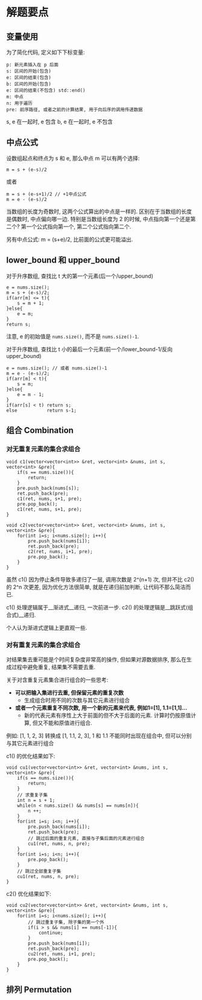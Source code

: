 # 解题要点

## 变量使用

为了简化代码, 定义如下下标变量:

	p: 新元素插入在 p 后面
	s: 区间的开始(包含)
	e: 区间的结束(包含)
	b: 区间的开始(包含)
	e: 区间的结束(不包含) std::end()
	m: 中点
	n: 用于遍历
	pre: 前序路径, 或者之前的计算结果, 用于向后序的调用传递数据

s, e 在一起时, e 包含
b, e 在一起时, e 不包含

## 中点公式

设数组起点和终点为 s 和 e, 那么中点 m 可以有两个选择:

	m = s + (e-s)/2

或者

	m = s + (e-s+1)/2 // +1中点公式
	m = e - (e-s)/2

当数组的长度为奇数时, 这两个公式算出的中点是一样的. 区别在于当数组的长度是偶数时, 中点偏向哪一边. 特别是当数组长度为 2 的时候, 中点指向第一个还是第二个? 第一个公式指向第一个, 第二个公式指向第二个.

另有中点公式: m = (s+e)/2, 比前面的公式更可能溢出.

## lower_bound 和 upper_bound

对于升序数组, 查找比 t 大的第一个元素(后一个/upper_bound)

	e = nums.size();
	m = s + (e-s)/2;
	if(arr[m] <= t){
		s = m + 1;
	}else{
		e = m;
	}
	return s;

注意, e 的初始值是 `nums.size()`, 而不是 `nums.size()-1`.

对于升序数组, 查找比 t 小的最后一个元素(前一个/lower_bound-1/反向upper_bound)

	e = nums.size(); // 或者 nums.size()-1
	m = e - (e-s)/2;
	if(arr[m] < t){
		s = m;
	}else{
		e = m - 1;
	}
	if(arr[s] < t) return s;
	else           return s-1;

## 组合 Combination

### 对无重复元素的集合求组合

	void c1(vector<vector<int>> &ret, vector<int> &nums, int s, vector<int> &pre){
	    if(s == nums.size()){
	        return;
	    }   
	    pre.push_back(nums[s]);
	    ret.push_back(pre);
	    c1(ret, nums, s+1, pre);
	    pre.pop_back();
	    c1(ret, nums, s+1, pre);
	}

	void c2(vector<vector<int>> &ret, vector<int> &nums, int s, vector<int> &pre){
	    for(int i=s; i<nums.size(); i++){
	        pre.push_back(nums[i]);
	        ret.push_back(pre);
	        c2(ret, nums, i+1, pre);
	        pre.pop_back();
	    }   
	}

虽然 c1() 因为停止条件导致多递归了一层, 调用次数是 2^(n+1) 次, 但并不比 c2() 的 2^n 次更差, 因为优化方法很简单, 就是在递归前加判断, 让代码不那么简洁而已.

c1() 处理逻辑属于__渐进式__递归, 一次前进一步. c2() 的处理逻辑是__跳跃式(组合式)__递归.

个人认为渐进式逻辑上更直观一些.

### 对有重复元素的集合求组合

对结果集去重可能是个时间复杂度非常高的操作, 但如果对源数据排序, 那么在生成过程中避免重复, 结果集不需要去重.

关于对含重复元素集合进行组合的一些思考:

* __可以把输入集进行去重, 但保留元素的重复次数__
	* 生成组合时用不同的次数与其它元素进行组合
* __或者一个元素重复不同次数, 用一个新的元素来代表, 例如1=[1], 1.1=[1,1]...__
	* 新的代表元素有序性上大于前面的但不大于后面的元素. 计算时仍按原值计算, 但又不能和原值进行组合.

例如: [1, 1, 2, 3] 转换成 [1, 1.1, 2, 3], 1 和 1.1 不能同时出现在组合中, 但可以分别与其它元素进行组合

c1() 的优化结果如下:

	void cu1(vector<vector<int>> &ret, vector<int> &nums, int s, vector<int> &pre){
	    if(s == nums.size()){
	        return;
	    }
	    // 求重复子集
	    int n = s + 1;
	    while(n < nums.size() && nums[s] == nums[n]){
	        n ++; 
	    }
	    for(int i=s; i<n; i++){
	        pre.push_back(nums[i]);
	        ret.push_back(pre);
	        // 跳过后面的重复元素, 直接与子集后面的元素进行组合
	        cu1(ret, nums, n, pre);
	    }   
	    for(int i=s; i<n; i++){
	        pre.pop_back();
	    }
	    // 跳过全部重复子集
	    cu1(ret, nums, n, pre);
	}

c2() 优化结果如下:

	void cu2(vector<vector<int>> &ret, vector<int> &nums, int s, vector<int> &pre){
	    for(int i=s; i<nums.size(); i++){
	        // 跳过重复子集, 除子集的第一个外
	        if(i > s && nums[i] == nums[-1]){
	            continue;
	        }
	        pre.push_back(nums[i]);
	        ret.push_back(pre);
	        cu2(ret, nums, i+1, pre);
	        pre.pop_back();
	    }
	}

## 排列 Permutation


